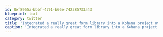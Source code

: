 ```yaml
---
id: 0ef8955a-bbbf-4701-b66e-742385733a43
blueprint: text
category: twitter
title: 'Integrated a really great form library into a Kohana project over the Weekend.  Formo:  dev.kohanaframework.org/projects/formo'
caption: 'Integrated a really great form library into a Kohana project over the Weekend.  Formo:  <a href="http://dev.kohanaframework.org/projects/formo" title="http://dev.kohanaframework.org/projects/formo" class="link link_untco">dev.kohanaframework.org/projects/formo</a>'
---
```

